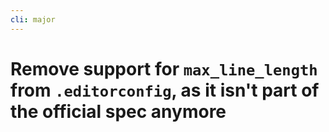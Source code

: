 ```yaml
---
cli: major
---
```


# Remove support for `max_line_length` from `.editorconfig`, as it isn't part of the official spec anymore 
